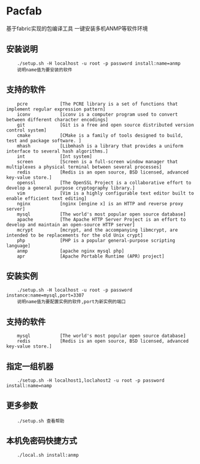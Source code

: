 Pacfab
=======
基于fabric实现的包编译工具
一键安装多机ANMP等软件环境

安装说明
-------
		./setup.sh -H localhost -u root -p password install:name=anmp
		说明name值为要安装的软件
支持的软件
-------
		pcre            [The PCRE library is a set of functions that implement regular expression pattern]
		iconv           [iconv is a computer program used to convert between different character encodings]
		git             [Git is a free and open source distributed version control system]
		cmake           [CMake is a family of tools designed to build, test and package software. ]
		mhash           [Libmhash is a library that provides a uniform interface to several hash algorithms.]
		int             [Int system]
		screen          [Screen is a full-screen window manager that multiplexes a physical terminal between several processes]
		redis           [Redis is an open source, BSD licensed, advanced key-value store.]
		openssl         [The OpenSSL Project is a collaborative effort to develop a general purpose cryptography library.]
		vim             [Vim is a highly configurable text editor built to enable efficient text editing]
		nginx           [nginx [engine x] is an HTTP and reverse proxy server]
		mysql           [The world's most popular open source database]
		apache          [The Apache HTTP Server Project is an effort to develop and maintain an open-source HTTP server]
		mcrypt          [mcrypt, and the accompanying libmcrypt, are intended to be replacements for the old Unix crypt]
		php             [PHP is a popular general-purpose scripting language]
		anmp            [apache nginx mysql php]
		apr             [Apache Portable Runtime (APR) project]

安装实例
-------
		./setup.sh -H localhost -u root -p password instance:name=mysql,port=3307
		说明name值为要配置实例的软件,port为新实例的端口
支持的软件
-------
		mysql           [The world's most popular open source database]
		redis           [Redis is an open source, BSD licensed, advanced key-value store.]

指定一组机器
-------
		./setup.sh -H localhost1,loclahost2 -u root -p password install:name=namp

更多参数
-------
		./setup.sh 查看帮助

本机免密码快捷方式
------
		./local.sh install:anmp
